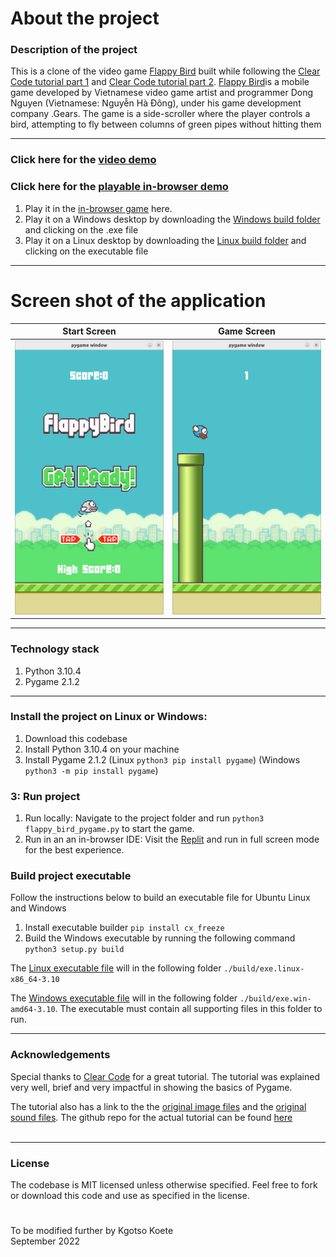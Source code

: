 # About the project

### Description of the project

This is a clone of the video game [Flappy Bird](https://en.wikipedia.org/wiki/Flappy_Bird) built while following the [Clear Code tutorial part 1](https://youtu.be/UZg49z76cLw) and [Clear Code tutorial part 2](https://youtu.be/XRw1FUEsSv4). [Flappy Bird](https://en.wikipedia.org/wiki/Flappy_Bird)is a mobile game developed by Vietnamese video game artist and programmer Dong Nguyen (Vietnamese: Nguyễn Hà Đông), under his game development company .Gears. The game is a side-scroller where the player controls a bird, attempting to fly between columns of green pipes without hitting them

---

### Click here for the [video demo](https://youtu.be/BIAUv-EzMqE)

### Click here for the [playable in-browser demo](https://replit.com/@KgotsoKoete/Flappy-Bird-Pygame?v=1)

1. Play it in the [in-browser game](https://replit.com/@KgotsoKoete/Flappy-Bird-Pygame?v=1) here.
2. Play it on a Windows desktop by downloading the [Windows build folder](./build/exe.win-amd64-3.10/) and clicking on the .exe file
3. Play it on a Linux desktop by downloading the [Linux build folder](./build/exe.linux-x86_64-3.10/) and clicking on the executable file

---

# Screen shot of the application

|             Start Screen             |             Game Screen             |
| :----------------------------------: | :---------------------------------: |
| ![](/screenshots/1_start_screen.png) | ![](/screenshots/2_game_screen.png) |

---

### Technology stack

1. Python 3.10.4
2. Pygame 2.1.2

---

### Install the project on Linux or Windows:

1. Download this codebase
2. Install Python 3.10.4 on your machine
3. Install Pygame 2.1.2 (Linux `python3 pip install pygame`) (Windows `python3 -m pip install pygame`)

### 3: Run project

1. Run locally: Navigate to the project folder and run `python3 flappy_bird_pygame.py` to start the game.
2. Run in an an in-browser IDE: Visit the [Replit](https://replit.com/@KgotsoKoete/Flappy-Bird-Pygame?v=1) and run in full screen mode for the best experience.

### Build project executable

Follow the instructions below to build an executable file for Ubuntu Linux and Windows

1. Install executable builder `pip install cx_freeze`
2. Build the Windows executable by running the following command `python3 setup.py build`

The [Linux executable file](./build/exe.linux-x86_64-3.10/flappy_bird_pygame) will in the following folder `./build/exe.linux-x86_64-3.10`

The [Windows executable file](./build/exe.win-amd64-3.10/flappy_bird_pygame.exe) will in the following folder `./build/exe.win-amd64-3.10`. The executable must contain all supporting files in this folder to run.

---

### Acknowledgements

Special thanks to [Clear Code](https://www.youtube.com/c/ClearCode) for a great tutorial. The tutorial was explained very well, brief and very impactful in showing the basics of Pygame.

The tutorial also has a link to the the [original image files](https://github.com/samuelcust/flappy-bird-assets) and the [original sound files](https://www.sounds-resource.com/mobile/flappybird/sound/5309/). The github repo for the actual tutorial can be found [here](https://github.com/clear-code-projects/FlappyBird_Python)
<br/>
<br/>

---

### License

The codebase is MIT licensed unless otherwise specified. Feel free to fork or download this code and use as specified in the license.

#

To be modified further by Kgotso Koete
<br/>
September 2022
